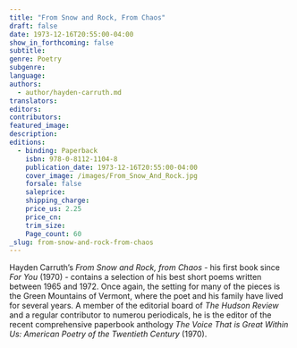 ```yaml
---
title: "From Snow and Rock, From Chaos"
draft: false
date: 1973-12-16T20:55:00-04:00
show_in_forthcoming: false
subtitle:
genre: Poetry
subgenre:
language:
authors:
  - author/hayden-carruth.md
translators:
editors:
contributors:
featured_image:
description:
editions:
  - binding: Paperback
    isbn: 978-0-8112-1104-8
    publication_date: 1973-12-16T20:55:00-04:00
    cover_image: /images/From_Snow_And_Rock.jpg
    forsale: false
    saleprice:
    shipping_charge:
    price_us: 2.25
    price_cn:
    trim_size:
    Page_count: 60
_slug: from-snow-and-rock-from-chaos
---
```


Hayden Carruth’s _From Snow and Rock, from Chaos_ - his first book since _For You_ (1970) - contains a selection of his best short poems written between 1965 and 1972. Once again, the setting for many of the pieces is the Green Mountains of Vermont, where the poet and his family have lived for several years. A member of the editorial board of _The Hudson Review_ and a regular contributor to numerou periodicals, he is the editor of the recent comprehensive paperbook anthology _The Voice That is Great Within Us: American Poetry of the Twentieth Century_ (1970).

